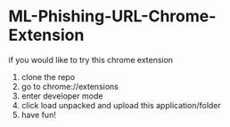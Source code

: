 # ML-Phishing-URL-Chrome-Extension

if you would like to try this chrome extension

1. clone the repo
2. go to chrome://extensions
3. enter developer mode
4. click load unpacked and upload this application/folder
5. have fun!